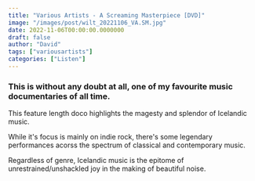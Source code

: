 ```yaml
---
title: "Various Artists - A Screaming Masterpiece [DVD]"
image: "/images/post/wilt_20221106_VA.SM.jpg"
date: 2022-11-06T00:00:00.0000000
draft: false
author: "David"
tags: ["variousartists"]
categories: ["Listen"]
---
```

### This is without any doubt at all, one of my favourite music documentaries of all time.

 This feature length doco highlights the magesty and splendor of Icelandic music.

 While it's focus is mainly on indie rock, there's some legendary performances acorss the spectrum of classical and contemporary music.

 Regardless of genre, Icelandic music is the epitome of unrestrained/unshackled joy in the making of beautiful noise.